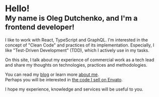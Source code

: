# Hello!<br> <small>My name is Oleg Dutchenko, and I'm a frontend developer!</small>

I like to work with React, TypeScript and GraphQL. I'm interested in the concept
of "Clean Code" and practices of its
implementation. Especially, I like "Test-Driven Development" (TDD), which I
actively use in my tasks.

On this site, I talk about my experience of commercial work as a tech lead and
share my thoughts on technologies, practices and methodologies.

You can read my [blog](/blog) or learn more [about me](/about).  
Perhaps you will be interested in [the code I sell on Envato](/envato).

I hope my experience, knowledge and services will be useful to you.
